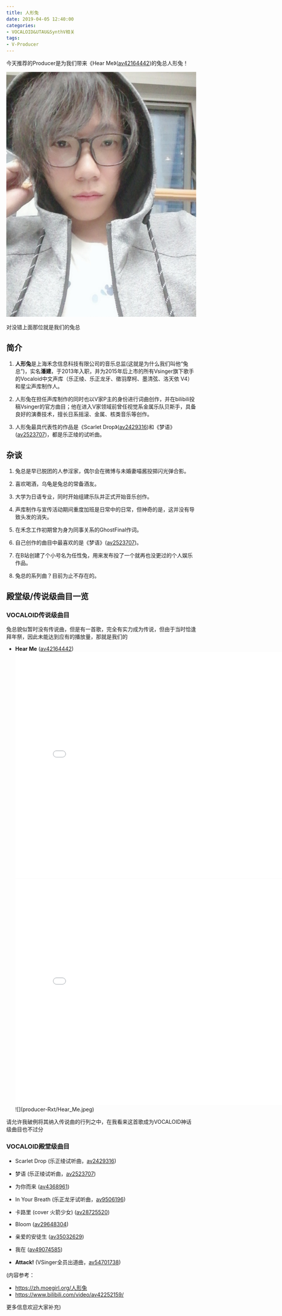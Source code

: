 ```yaml
---
title: 人形兔
date: 2019-04-05 12:40:00
categories:
- VOCALOID&UTAU&SynthV相关
tags:
- V-Producer
---
```


今天推荐的Producer是为我们带来《Hear Me》([av42164442](https://www.bilibili.com/video/av42164442/))的兔总人形兔！

![](producer-Rxt/Rxt-avatar.jpeg)

对没错上面那位就是我们的兔总

## 简介

1. **人形兔**是上海禾念信息科技有限公司的音乐总监(这就是为什么我们叫他“兔总”)，实名**潘建**，于2013年入职，并为2015年后上市的所有Vsinger旗下歌手的Vocaloid中文声库（乐正绫、乐正龙牙、徵羽摩柯、墨清弦、洛天依 V4）和星尘声库制作人。

2. 人形兔在担任声库制作的同时也以V家P主的身份进行词曲创作，并在bilibili投稿Vsinger的官方曲目；他在进入V家领域前曾任视觉系金属乐队贝斯手，具备良好的演奏技术，擅长日系摇滚、金属、核类音乐等创作。

3. 人形兔最具代表性的作品是《Scarlet Drop》([av2429316](https://www.bilibili.com/video/av2429316/))和《梦语》([av2523707](https://www.bilibili.com/video/av2523707/))，都是乐正绫的试听曲。

## 杂谈

1. 兔总是早已脱团的人参淫家，偶尔会在微博与未婚妻喵酱投掷闪光弹合影。

2. 喜欢喝酒，乌龟是兔总的常备酒友。

3. 大学为日语专业，同时开始组建乐队并正式开始音乐创作。

4. 声库制作与宣传活动期间重度加班是日常中的日常，但神奇的是，这并没有导致头发的消失。

5. 在禾念工作初期曾为身为同事关系的GhostFinal作词。

6. 自己创作的曲目中最喜欢的是《梦语》([av2523707](https://www.bilibili.com/video/av2523707/))。

7. 在B站创建了个小号名为任性兔，用来发布投了一个就再也没更过的个人娱乐作品。

8. 兔总的系列曲？目前为止不存在的。

## 殿堂级/传说级曲目一览

### VOCALOID传说级曲目

兔总貌似暂时没有传说曲，但是有一首歌，完全有实力成为传说，但由于当时恰逢拜年祭，因此未能达到应有的播放量，那就是我们的

* **Hear Me** ([av42164442](https://www.bilibili.com/video/av42164442/))
  <iframe src="//player.bilibili.com/player.html?aid=42164442&cid=74384601&page=1" scrolling="no" border="0" frameborder="no" framespacing="0" allowfullscreen="true" style="height: 600px; width: 800px;"> </iframe>
  <iframe src="//player.bilibili.com/player.html?aid=42386818&cid=74386264&page=1" scrolling="no" border="0" frameborder="no" framespacing="0" allowfullscreen="true" style="height: 600px; width: 800px;"> </iframe>
  ![](producer-Rxt/Hear_Me.jpeg)

请允许我破例将其纳入传说曲的行列之中，在我看来这首歌成为VOCALOID神话级曲目也不过分

### VOCALOID殿堂级曲目

* Scarlet Drop (乐正绫试听曲，[av2429316](https://www.bilibili.com/video/av2429316/))

* 梦语 (乐正绫试听曲，[av2523707](https://www.bilibili.com/video/av2523707/))

* 为你而来 ([av4368961](https://www.bilibili.com/video/av4368961/))

* In Your Breath (乐正龙牙试听曲，[av9506196](https://www.bilibili.com/video/av9506196/))

* 卡路里 (cover 火箭少女) ([av28725520](https://www.bilibili.com/video/av28725520/))

* Bloom ([av29648304](https://www.bilibili.com/video/av29648304/))

* 亲爱的安徒生 ([av35032629](https://www.bilibili.com/video/av35032629/))

* 我在 ([av49074585](https://www.bilibili.com/video/av49074585/))

* **Attack!** (VSinger全员出道曲，[av54701738](https://www.bilibili.com/video/av54701738/))

(内容参考：

* https://zh.moegirl.org/人形兔
* https://www.bilibili.com/video/av42252159/

更多信息欢迎大家补充)
